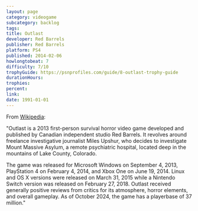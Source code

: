 ```yaml
---
layout: page
category: videogame
subcategory: backlog
tags:
title: Outlast
developer: Red Barrels
publisher: Red Barrels
platform: PS4
published: 2014-02-06
howlongtobeat: 7
difficulty: 7/10
trophyGuide: https://psnprofiles.com/guide/8-outlast-trophy-guide
durationHours:
trophies:
percent:
link:
date: 1991-01-01
---
```


From [Wikipedia](https://en.wikipedia.org/wiki/Outlast):

"Outlast is a 2013 first-person survival horror video game developed and published by Canadian independent studio Red Barrels. It revolves around freelance investigative journalist Miles Upshur, who decides to investigate Mount Massive Asylum, a remote psychiatric hospital, located deep in the mountains of Lake County, Colorado.

The game was released for Microsoft Windows on September 4, 2013, PlayStation 4 on February 4, 2014, and Xbox One on June 19, 2014. Linux and OS X versions were released on March 31, 2015 while a Nintendo Switch version was released on February 27, 2018. Outlast received generally positive reviews from critics for its atmosphere, horror elements, and overall gameplay. As of October 2024, the game has a playerbase of 37 million."
